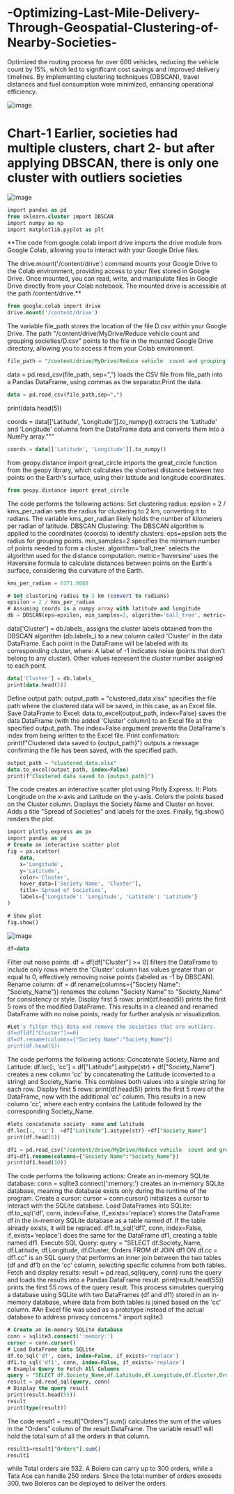 # -Optimizing-Last-Mile-Delivery-Through-Geospatial-Clustering-of-Nearby-Societies-
Optimized the routing process for over 600 vehicles, reducing the vehicle count by 15%, which led to significant cost savings and improved delivery timelines. By implementing clustering techniques (DBSCAN), travel distances and fuel consumption were minimized, enhancing operational efficiency.

![image](https://github.com/user-attachments/assets/96c9cf03-4d71-4d7f-bc75-46f6714cc6ff)


# Chart-1 Earlier, societies had multiple clusters, chart 2- but after applying DBSCAN, there is only one cluster with outliers societies
![image](https://github.com/user-attachments/assets/71d3520d-57a1-4f6b-ba8a-24e6a68f9f16)



```sql
import pandas as pd
from sklearn.cluster import DBSCAN
import numpy as np
import matplotlib.pyplot as plt
```


**The code from google.colab import drive imports the drive module from Google Colab, allowing you to interact with your Google Drive files.

The drive.mount('/content/drive') command mounts your Google Drive to the Colab environment, providing access to your files stored in Google Drive. Once mounted, you can read, write, and manipulate files in Google Drive directly from your Colab notebook. The mounted drive is accessible at the path /content/drive.**

```sql
from google.colab import drive
drive.mount('/content/drive')
```

The variable file_path stores the location of the file D.csv within your Google Drive. The path "/content/drive/MyDrive/Reduce vehicle count and grouping societies/D.csv" points to the file in the mounted Google Drive directory, allowing you to access it from your Colab environment.

```sql
file_path = "/content/drive/MyDrive/Reduce vehicle  count and grouping societies/D.csv"  # Replace with your file path
```

data = pd.read_csv(file_path, sep=",") loads the CSV file from file_path into a Pandas DataFrame, using commas as the separator.Print the data.

```sql
data = pd.read_csv(file_path,sep=",")
```
print(data.head(5))


coords = data[['Latitude', 'Longitude']].to_numpy() extracts the 'Latitude' and 'Longitude' columns from the DataFrame data and converts them into a NumPy array."""

```sql
coords = data[['Latitude', 'Longitude']].to_numpy()
```


from geopy.distance import great_circle imports the great_circle function from the geopy library, which calculates the shortest distance between two points on the Earth's surface, using their latitude and longitude coordinates.

```sql
from geopy.distance import great_circle
```

The code performs the following actions:
Set clustering radius: epsilon = 2 / kms_per_radian sets the radius for clustering to 2 km, converting it to radians. The variable kms_per_radian likely holds the number of kilometers per radian of latitude.
DBSCAN Clustering: The DBSCAN algorithm is applied to the coordinates (coords) to identify clusters:
eps=epsilon sets the radius for grouping points.
min_samples=2 specifies the minimum number of points needed to form a cluster.
algorithm='ball_tree' selects the algorithm used for the distance computation.
metric='haversine' uses the Haversine formula to calculate distances between points on the Earth's surface, considering the curvature of the Earth.

```sql
kms_per_radian = 6371.0088

# Set clustering radius to 3 km (convert to radians)
epsilon = 2 / kms_per_radian
# Assuming coords is a numpy array with latitude and longitude
db = DBSCAN(eps=epsilon, min_samples=2, algorithm='ball_tree', metric='haversine').fit(np.radians(coords))
```

data['Cluster'] = db.labels_ assigns the cluster labels obtained from the DBSCAN algorithm (db.labels_) to a new column called 'Cluster' in the data DataFrame. Each point in the DataFrame will be labeled with its corresponding cluster, where:
A label of -1 indicates noise (points that don't belong to any cluster).
Other values represent the cluster number assigned to each point.

```sql
data['Cluster'] = db.labels_
print(data.head(5))
```

Define output path: output_path = "clustered_data.xlsx" specifies the file path where the clustered data will be saved, in this case, as an Excel file.
Save DataFrame to Excel: data.to_excel(output_path, index=False) saves the data DataFrame (with the added 'Cluster' column) to an Excel file at the specified output_path. The index=False argument prevents the DataFrame's index from being written to the Excel file.
Print confirmation: print(f"Clustered data saved to {output_path}") outputs a message confirming the file has been saved, with the specified path.

```sql
output_path = "clustered_data.xlsx"
data.to_excel(output_path, index=False)
print(f"Clustered data saved to {output_path}")
```

The code creates an interactive scatter plot using Plotly Express. It:
Plots Longitude on the x-axis and Latitude on the y-axis.
Colors the points based on the Cluster column.
Displays the Society Name and Cluster on hover.
Adds a title "Spread of Societies" and labels for the axes.
Finally, fig.show() renders the plot.

```sql
import plotly.express as px
import pandas as pd
# Create an interactive scatter plot
fig = px.scatter(
    data,
    x='Longitude',
    y='Latitude',
    color='Cluster',
    hover_data=['Society Name', 'Cluster'],
    title='Spread of Societies',
    labels={'Longitude': 'Longitude', 'Latitude': 'Latitude'}
)

# Show plot
fig.show()
```
![image](https://github.com/user-attachments/assets/ab0b37f0-5dfc-42cd-8531-1fc9f7d76a8b)


```sql
df=data
```
Filter out noise points: df = df[df["Cluster"] >= 0] filters the DataFrame to include only rows where the 'Cluster' column has values greater than or equal to 0, effectively removing noise points (labeled as -1 by DBSCAN).
Rename column: df = df.rename(columns={"Society Name": "Society_Name"}) renames the column "Society Name" to "Society_Name" for consistency or style.
Display first 5 rows: print(df.head(5)) prints the first 5 rows of the modified DataFrame.
This results in a cleaned and renamed DataFrame with no noise points, ready for further analysis or visualization.

```sql
#Let's filter this data and remove the societies that are outliers.
df=df[df["Cluster"]>=0]
df=df.rename(columns={"Society Name":"Society_Name"})
print(df.head(5))
```

The code performs the following actions:
Concatenate Society_Name and Latitude: df.loc[:, 'cc'] = df["Latitude"].astype(str) + df["Society_Name"] creates a new column 'cc' by concatenating the Latitude (converted to a string) and Society_Name. This combines both values into a single string for each row.
Display first 5 rows: print(df.head(5)) prints the first 5 rows of the DataFrame, now with the additional 'cc' column.
This results in a new column 'cc', where each entry contains the Latitude followed by the corresponding Society_Name.

```sql
#lets concatenate society  name and latitude
df.loc[:, 'cc']  =df["Latitude"].astype(str) +df["Society_Name"]
print(df.head(5))
```
```sql
df1 = pd.read_csv("/content/drive/MyDrive/Reduce vehicle  count and grouping societies/societies_orders.csv",sep=",")
df1=df1.rename(columns={"Society Name":"Society_Name"})
print(df1.head(10))
```

The code performs the following actions:
Create an in-memory SQLite database:
conn = sqlite3.connect(':memory:') creates an in-memory SQLite database, meaning the database exists only during the runtime of the program.
Create a cursor:
cursor = conn.cursor() initializes a cursor to interact with the SQLite database.
Load DataFrames into SQLite:
df.to_sql('df', conn, index=False, if_exists='replace') stores the DataFrame df in the in-memory SQLite database as a table named df. If the table already exists, it will be replaced.
df1.to_sql('df1', conn, index=False, if_exists='replace') does the same for the DataFrame df1, creating a table named df1.
Execute SQL Query:
query = "SELECT df.Society_Name, df.Latitude, df.Longitude, df.Cluster, Orders FROM df JOIN df1 ON df.cc = df1.cc" is an SQL query that performs an inner join between the two tables (df and df1) on the 'cc' column, selecting specific columns from both tables.
Fetch and display results:
result = pd.read_sql(query, conn) runs the query and loads the results into a Pandas DataFrame result.
print(result.head(55)) prints the first 55 rows of the query result.
This process simulates querying a database using SQLite with two DataFrames (df and df1) stored in an in-memory database, where data from both tables is joined based on the 'cc' column.
#An Excel file was used as a prototype instead of the actual database to address privacy concerns."
import sqlite3

```sql
# Create an in-memory SQLite database
conn = sqlite3.connect(':memory:')
cursor = conn.cursor()
# Load DataFrame into SQLite
df.to_sql('df', conn, index=False, if_exists='replace')
df1.to_sql('df1', conn, index=False, if_exists='replace')
# Example Query to Fetch All Columns
query = "SELECT df.Society_Name,df.Latitude,df.Longitude,df.Cluster,Orders FROM df join df1 on df.cc=df1.cc"
result = pd.read_sql(query, conn)
# Display the query result
print(result.head(55))
result
print(type(result))
```


The code result1 = result["Orders"].sum() calculates the sum of the values in the "Orders" column of the result DataFrame.
The variable result1 will hold the total sum of all the orders in that column.

```sql
result1=result["Orders"].sum()
result1
```

while Total orders are 532.
A Bolero can carry up to 300 orders, while a Tata Ace can handle 250 orders. Since the total number of orders exceeds 300, two Boleros can be deployed to deliver the orders.

